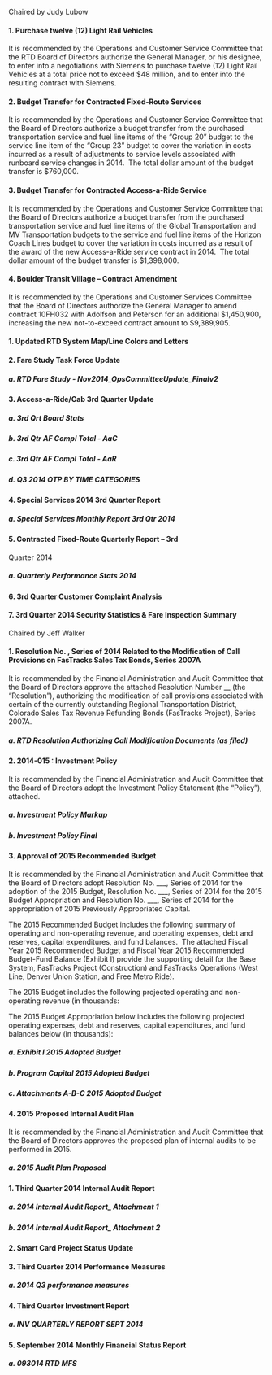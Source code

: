 Chaired by Judy Lubow

#### 1. Purchase twelve (12) Light Rail Vehicles

It is recommended by the Operations and Customer Service Committee that the RTD Board of Directors authorize the General Manager, or his designee, to enter into a negotiations with Siemens to purchase twelve (12) Light Rail Vehicles at a total price not to exceed $48 million, and to enter into the resulting contract with Siemens.

#### 2. Budget Transfer for Contracted Fixed-Route Services

It is recommended by the Operations and Customer Service Committee that the Board of Directors authorize a budget transfer from the purchased transportation service and fuel line items of the “Group 20” budget to the service line item of the “Group 23” budget to cover the variation in costs incurred as a result of adjustments to service levels associated with runboard service changes in 2014.  The total dollar amount of the budget transfer is $760,000.

#### 3. Budget Transfer for Contracted Access-a-Ride Service

It is recommended by the Operations and Customer Service Committee that the Board of Directors authorize a budget transfer from the purchased transportation service and fuel line items of the Global Transportation and MV Transportation budgets to the service and fuel line items of the Horizon Coach Lines budget to cover the variation in costs incurred as a result of the award of the new Access-a-Ride service contract in 2014.  The total dollar amount of the budget transfer is $1,398,000.

#### 4. Boulder Transit Village  – Contract Amendment

It is recommended by the Operations and Customer Services Committee that the Board of Directors authorize the General Manager to amend contract 10FH032 with Adolfson and Peterson for an additional $1,450,900, increasing the new not-to-exceed contract amount to $9,389,905.

#### 1. Updated RTD System Map/Line Colors and Letters

#### 2. Fare Study Task Force Update

##### a. RTD Fare Study - Nov2014_OpsCommitteeUpdate_Finalv2

#### 3. Access-a-Ride/Cab 3rd Quarter Update

##### a. 3rd Qrt Board Stats

##### b. 3rd Qtr AF Compl Total - AaC

##### c. 3rd Qtr AF Compl Total - AaR

##### d. Q3 2014 OTP BY TIME CATEGORIES

#### 4. Special Services 2014 3rd Quarter Report

##### a. Special Services Monthly Report 3rd Qtr 2014

#### 5. Contracted Fixed-Route Quarterly Report – 3rd
Quarter 2014

##### a. Quarterly Performance Stats 2014

#### 6. 3rd Quarter Customer Complaint Analysis

#### 7. 3rd Quarter 2014 Security Statistics & Fare Inspection Summary

Chaired by Jeff Walker

#### 1. Resolution No.       , Series of 2014 Related to the Modification of Call Provisions on FasTracks Sales Tax Bonds, Series 2007A

It is recommended by the Financial Administration and Audit Committee that the Board of Directors approve the attached Resolution Number __ (the “Resolution”), authorizing the modification of call provisions associated with certain of the currently outstanding Regional Transportation District, Colorado Sales Tax Revenue Refunding Bonds (FasTracks Project), Series 2007A.

##### a. RTD Resolution Authorizing Call Modification Documents (as filed)

#### 2. 2014-015 : Investment Policy

It is recommended by the Financial Administration and Audit Committee that the Board of Directors adopt the Investment Policy Statement (the “Policy”), attached.

##### a. Investment Policy Markup

##### b. Investment Policy Final

#### 3. Approval of 2015 Recommended Budget

It is recommended by the Financial Administration and Audit Committee that the Board of Directors adopt Resolution No. ___, Series of 2014 for the adoption of the 2015 Budget, Resolution No. ___, Series of 2014 for the 2015 Budget Appropriation and Resolution No. ___, Series of 2014 for the appropriation of 2015 Previously Appropriated Capital.

The 2015 Recommended Budget includes the following summary of operating and non-operating revenue, and operating expenses, debt and reserves, capital expenditures, and fund balances.  The attached Fiscal Year 2015 Recommended Budget and Fiscal Year 2015 Recommended Budget-Fund Balance (Exhibit I) provide the supporting detail for the Base System, FasTracks Project (Construction) and FasTracks Operations (West Line, Denver Union Station, and Free Metro Ride).

The 2015 Budget includes the following projected operating and non-operating revenue (in thousands:

The 2015 Budget Appropriation below includes the following projected operating expenses, debt and reserves, capital expenditures, and fund balances below (in thousands):

##### a. Exhibit I 2015 Adopted Budget

##### b. Program Capital 2015 Adopted Budget

##### c. Attachments A-B-C 2015 Adopted Budget

#### 4. 2015 Proposed Internal Audit Plan

It is recommended by the Financial Administration and Audit Committee that the Board of Directors approves the proposed plan of internal audits to be performed in 2015.

##### a. 2015 Audit Plan Proposed

#### 1. Third Quarter 2014 Internal Audit Report

##### a. 2014 Internal Audit Report_ Attachment 1

##### b. 2014 Internal Audit Report_ Attachment 2

#### 2. Smart Card Project Status Update

#### 3. Third Quarter 2014 Performance Measures

##### a. 2014 Q3 performance measures

#### 4. Third Quarter Investment Report

##### a. INV QUARTERLY REPORT SEPT 2014

#### 5. September 2014 Monthly Financial Status Report

##### a. 093014 RTD MFS